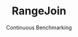---
layout: default
title: RangeJoin
subtitle: Continuous Benchmarking
selected: Micro
expanded: Benchmarking
benchmark: /individual_results/RangeJoin.html
---